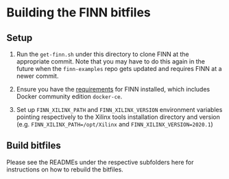 # Building the FINN bitfiles


## Setup

1. Run the `get-finn.sh` under this directory to clone FINN at the appropriate commit. Note that you may have
to do this again in the future when the `finn-examples` repo gets updated and requires FINN at a newer commit.

2. Ensure you have the [requirements](https://finn.readthedocs.io/en/latest/getting_started.html#requirements) for FINN installed, which includes
Docker community edition `docker-ce`.

3. Set up ``FINN_XILINX_PATH`` and ``FINN_XILINX_VERSION`` environment variables pointing respectively to the Xilinx tools installation directory and version (e.g. ``FINN_XILINX_PATH=/opt/Xilinx`` and ``FINN_XILINX_VERSION=2020.1``)

## Build bitfiles

Please see the READMEs under the respective subfolders here for instructions on how to rebuild the bitfiles.
